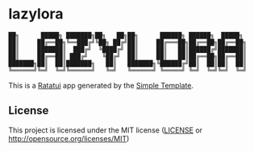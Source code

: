 # lazylora

```
██╗      █████╗ ███████╗██╗   ██╗██╗      ██████╗ ██████╗  █████╗
██║     ██╔══██╗╚══███╔╝╚██╗ ██╔╝██║     ██╔═══██╗██╔══██╗██╔══██╗
██║     ███████║  ███╔╝  ╚████╔╝ ██║     ██║   ██║██████╔╝███████║
██║     ██╔══██║ ███╔╝    ╚██╔╝  ██║     ██║   ██║██╔══██╗██╔══██║
███████╗██║  ██║███████╗   ██║   ███████╗╚██████╔╝██║  ██║██║  ██║
╚══════╝╚═╝  ╚═╝╚══════╝   ╚═╝   ╚══════╝ ╚═════╝ ╚═╝  ╚═╝╚═╝  ╚═╝
```

This is a [Ratatui] app generated by the [Simple Template].

[Ratatui]: https://ratatui.rs
[Simple Template]: https://github.com/ratatui/templates/tree/main/simple

## License

This project is licensed under the MIT license ([LICENSE] or <http://opensource.org/licenses/MIT>)

[LICENSE]: ./LICENSE
